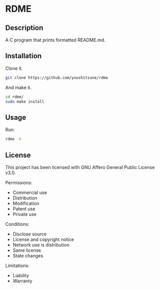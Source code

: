 # RDME

## Description

A C program that prints formatted README.md.

## Installation

Clone it.
```bash
git clone https://github.com/youshitsune/rdme
```

And make it.
```bash
cd rdme/
sudo make install
```

## Usage

Run:
```bash
rdme -h
```

## License

This project has been licensed with GNU Affero General Public License v3.0.

Permissions:
- Commercial use
- Distribution
- Modification
- Patent use
- Private use

Conditions:
- Disclose source
- License and copyright notice
- Network use is distribution
- Same license
- State changes

Limitations:
- Liability
- Warranty
